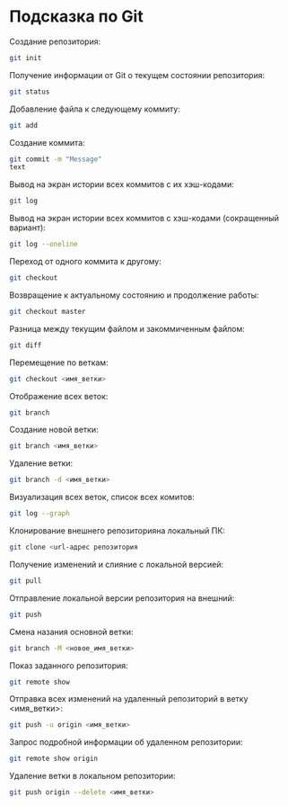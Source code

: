 # Подсказка по Git

Создание репозитория:
```sh
git init
```
Получение информации от Git о текущем состоянии репозитория:
```sh
git status
```
Добавление файла к следующему коммиту:
```sh
git add
```
Создание коммита:
```sh
git commit -m "Message"
text
```
Вывод на экран истории всех коммитов с их хэш-кодами:
```sh
git log
```
Вывод на экран истории всех коммитов с хэш-кодами (сокращенный вариант):
```sh
git log --oneline
```
Переход от одного коммита к другому:
```sh
git checkout
```
Возвращение к актуальному состоянию и продолжение работы:
```sh
git checkout master
```
Разница между текущим файлом и закоммиченным файлом:
```sh
git diff
```
Перемещение по веткам:
```sh
git checkout <имя_ветки>
```
Отображение всех веток:
```sh
git branch
```
Cоздание новой ветки:
```sh
git branch <имя_ветки>
```
Удаление ветки:
```sh
git branch -d <имя_ветки>
```
Визуализация всех веток, список всех комитов:
```sh
git log --graph
```
Клонирование внешнего репозиторияна локальный ПК:
```sh
git clone <url-адрес репозитория
```
Получение изменений и слияние с локальной версией:
```sh
git pull
```
Отправление локальной версии репозитория на внешний:
```sh
git push
```
Смена назания основной ветки:
```sh
git branch -M <новое_имя_ветки>
```
Показ заданного репозитория:
```sh
git remote show
```
Отправка всех изменений на удаленный репозиторий в ветку <имя_ветки>:
```sh
git push -u origin <имя_ветки>
```
Запрос подробной информации об удаленном репозитории:
```sh
git remote show origin
```
Удаление ветки в локальном репозитории:
```sh
git push origin --delete <имя_ветки>
```
